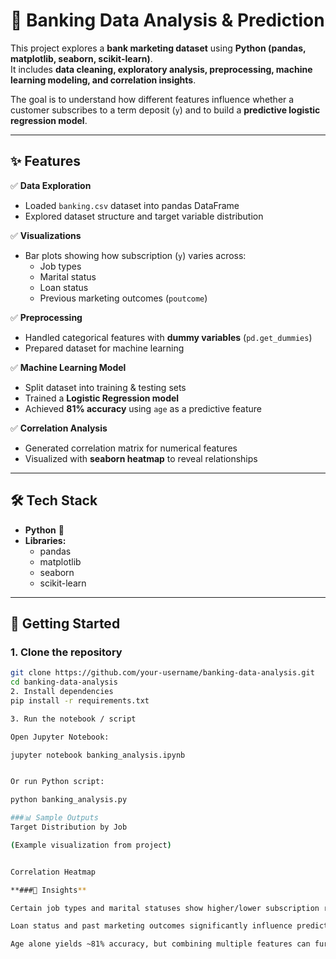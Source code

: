 # 🏦 Banking Data Analysis & Prediction  

This project explores a **bank marketing dataset** using **Python (pandas, matplotlib, seaborn, scikit-learn)**.  
It includes **data cleaning, exploratory analysis, preprocessing, machine learning modeling, and correlation insights**.  

The goal is to understand how different features influence whether a customer subscribes to a term deposit (`y`) and to build a **predictive logistic regression model**.  

---

## ✨ Features  

✅ **Data Exploration**  
- Loaded `banking.csv` dataset into pandas DataFrame  
- Explored dataset structure and target variable distribution  

✅ **Visualizations**  
- Bar plots showing how subscription (`y`) varies across:  
  - Job types  
  - Marital status  
  - Loan status  
  - Previous marketing outcomes (`poutcome`)  

✅ **Preprocessing**  
- Handled categorical features with **dummy variables** (`pd.get_dummies`)  
- Prepared dataset for machine learning  

✅ **Machine Learning Model**  
- Split dataset into training & testing sets  
- Trained a **Logistic Regression model**  
- Achieved **81% accuracy** using `age` as a predictive feature  

✅ **Correlation Analysis**  
- Generated correlation matrix for numerical features  
- Visualized with **seaborn heatmap** to reveal relationships  

---

## 🛠️ Tech Stack  

- **Python** 🐍  
- **Libraries:**  
  - pandas  
  - matplotlib  
  - seaborn  
  - scikit-learn  

---

## 🚀 Getting Started  

### 1. Clone the repository  
```bash
git clone https://github.com/your-username/banking-data-analysis.git
cd banking-data-analysis
2. Install dependencies
pip install -r requirements.txt

3. Run the notebook / script

Open Jupyter Notebook:

jupyter notebook banking_analysis.ipynb


Or run Python script:

python banking_analysis.py

###📊 Sample Outputs
Target Distribution by Job

(Example visualization from project)


Correlation Heatmap

**###🎯 Insights**

Certain job types and marital statuses show higher/lower subscription rates.

Loan status and past marketing outcomes significantly influence predictions.

Age alone yields ~81% accuracy, but combining multiple features can further improve performance.



